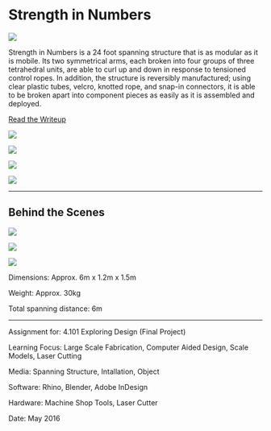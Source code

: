 # Strength in Numbers

![](StrengthInNumbers1.jpg)

Strength in Numbers is a 24 foot spanning structure that is as modular as it is mobile. Its two symmetrical arms, each broken into four groups of three tetrahedral units, are able to curl up and down in response to tensioned control ropes. In addition, the structure is reversibly manufactured; using clear plastic tubes, velcro, knotted rope, and snap-in connectors, it is able to be broken apart into component pieces as easily as it is assembled and deployed.

[Read the Writeup](StrengthInNumbers.pdf)

![](StrengthInNumbers2.jpg)

![](StrengthInNumbers3.jpg)

![](StrengthInNumbers4.jpg)

![](StrengthInNumbers5.jpg)

---

## Behind the Scenes

![](StrengthInNumbers6.jpg)

![](StrengthInNumbers7.jpg)

![](StrengthInNumbers8.jpg)

Dimensions: Approx. 6m x 1.2m x 1.5m

Weight: Approx. 30kg

Total spanning distance: 6m

---

Assignment for: 4.101 Exploring Design (Final Project)

Learning Focus: Large Scale Fabrication, Computer Aided Design, Scale Models, Laser Cutting

Media: Spanning Structure, Intallation, Object

Software: Rhino, Blender, Adobe InDesign

Hardware: Machine Shop Tools, Laser Cutter

Date: May 2016

